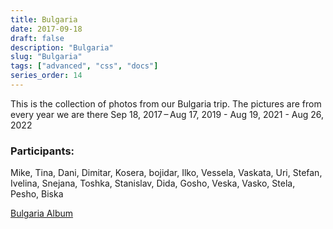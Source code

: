 ```yaml
---
title: Bulgaria
date: 2017-09-18
draft: false
description: "Bulgaria"
slug: "Bulgaria"
tags: ["advanced", "css", "docs"]
series_order: 14
---
```


This is the collection of photos from our Bulgaria trip. The pictures are from every year we are there
Sep 18, 2017 – Aug 17, 2019 - Aug 19, 2021 - Aug 26, 2022
### Participants:
Mike, Tina, Dani, Dimitar, Kosera, bojidar, Ilko, Vessela, Vaskata, Uri, Stefan, Ivelina, Snejana, Toshka, Stanislav, Dida, Gosho, Veska, Vasko, Stela, Pesho, Biska

[Bulgaria Album](https://photos.app.goo.gl/PwjI2fcUiSFOkBIx2)
